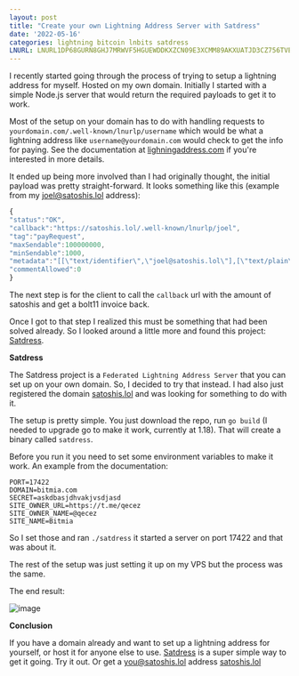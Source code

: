 ```yaml
---
layout: post
title: "Create your own Lightning Address Server with Satdress"
date: '2022-05-16'
categories: lightning bitcoin lnbits satdress
LNURL: LNURL1DP68GURN8GHJ7MRWVF5HGUEWDDKXZCN09E3XCMM89AKXUATJD3CZ756TVECXS7SH88MET
---
```


I recently started going through the process of trying to setup a lightning address for myself. Hosted on my own domain. Initially I started with a simple Node.js server that would return the required payloads to get it to work.

Most of the setup on your domain has to do with handling requests to `yourdomain.com/.well-known/lnurlp/username` which would be what a lightning address like `username@yourdomain.com` would check to get the info for paying. See the documentation at [lighningaddress.com](lightningaddress.com) if you're interested in more details.

It ended up being more involved than I had originally thought, the initial payload was pretty straight-forward. It looks something like this (example from my joel@satoshis.lol address):

```javascript
{ 
"status":"OK",
"callback":"https://satoshis.lol/.well-known/lnurlp/joel",
"tag":"payRequest",
"maxSendable":100000000,
"minSendable":1000,
"metadata":"[[\"text/identifier\",\"joel@satoshis.lol\"],[\"text/plain\",\"Satoshis to joel@satoshis.lol.\"]]",
"commentAllowed":0
}
```

The next step is for the client to call the `callback` url with the amount of satoshis and get a bolt11 invoice back.

Once I got to that step I realized this must be something that had been solved already. So I looked around a little more and found this project: [Satdress](https://github.com/fiatjaf/satdress/).

**Satdress**

The Satdress project is a `Federated Lightning Address Server` that you can set up on your own domain. So, I decided to try that instead. I had also just registered the domain [satoshis.lol](satoshis.lol) and was looking for something to do with it.

The setup is pretty simple. You just download the repo, run `go build` (I needed to upgrade go to make it work, currently at 1.18). That will create a binary called `satdress`.

Before you run it you need to set some environment variables to make it work. An example from the documentation:

```
PORT=17422
DOMAIN=bitmia.com
SECRET=askdbasjdhvakjvsdjasd
SITE_OWNER_URL=https://t.me/qecez
SITE_OWNER_NAME=@qecez
SITE_NAME=Bitmia
```

So I set those and ran `./satdress` it started a server on port 17422 and that was about it.

The rest of the setup was just setting it up on my VPS but the process was the same.

The end result:

![image](/assets/satoshis-lol-screenshot.png)

**Conclusion**

If you have a domain already and want to set up a lightning address for yourself, or host it for anyone else to use. [Satdress](https://github.com/fiatjaf/satdress/) is a super simple way to get it going. Try it out. Or get a you@satoshis.lol address [satoshis.lol](https://satoshis.lol)